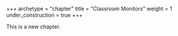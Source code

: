 +++
archetype = "chapter"
title = "Classroom Monitors"
weight = 1
under_construction = true
+++

This is a new chapter.